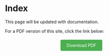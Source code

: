 # Index

This page will be updated with documentation.

For a PDF version of this site, click the link below:

<div style="text-align:center; margin-top:20px;">
    <a href="output.pdf" style="display:inline-block; padding:10px 20px; color:white; background-color:#4CAF50; border-radius:4px; text-decoration:none;" download>Download PDF</a>
</div>